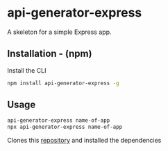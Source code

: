 # api-generator-express

A skeleton for a simple Express app.

## Installation - (npm)

Install the CLI

```bash
npm install api-generator-express -g
```

## Usage

```bash
api-generator-express name-of-app
npx api-generator-express name-of-app
``` 

Clones this [repository](https://github.com/pranavtalwar/express-api-skeleton) and installed the dependencies